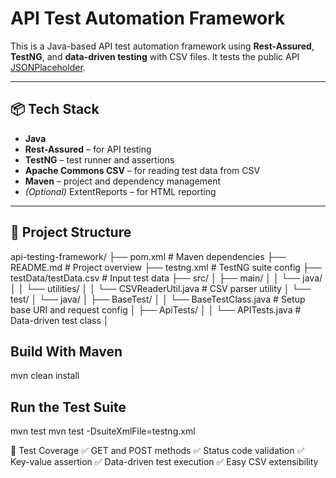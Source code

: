 # API Test Automation Framework

This is a Java-based API test automation framework using **Rest-Assured**, **TestNG**, and **data-driven testing** with CSV files. It tests the public API [JSONPlaceholder](https://jsonplaceholder.typicode.com/guide/).

---

## 📦 Tech Stack

- **Java**
- **Rest-Assured** – for API testing
- **TestNG** – test runner and assertions
- **Apache Commons CSV** – for reading test data from CSV
- **Maven** – project and dependency management
- *(Optional)* ExtentReports – for HTML reporting

---

## 📁 Project Structure

api-testing-framework/
├── pom.xml # Maven dependencies
├── README.md # Project overview
├── testng.xml # TestNG suite config
├── testData/testData.csv # Input test data
├── src/
│ ├── main/
│ │ └── java/
│ │ └── utilities/
│ │ └── CSVReaderUtil.java # CSV parser utility
│ └── test/
│ └── java/
│ ├── BaseTest/
│ │ └── BaseTestClass.java # Setup base URI and request config
│ ├── ApiTests/
│ │ └── APITests.java # Data-driven test class
│ 

## Build With Maven
mvn clean install

## Run the Test Suite
mvn test
mvn test -DsuiteXmlFile=testng.xml

🧪 Test Coverage
✅ GET and POST methods
✅ Status code validation
✅ Key-value assertion
✅ Data-driven test execution
✅ Easy CSV extensibility
